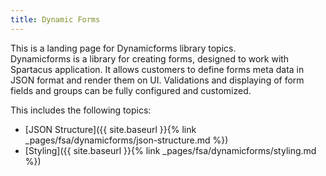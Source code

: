 ```yaml
---
title: Dynamic Forms 
---
```


This is a landing page for Dynamicforms library topics.  
Dynamicforms is a library for creating forms, designed to work with Spartacus application. It allows customers to define forms meta data in JSON format and render them on UI. Validations and displaying of form fields and groups can be fully configured and customized.

This includes the following topics:  

- [JSON Structure]({{ site.baseurl }}{% link _pages/fsa/dynamicforms/json-structure.md %})
- [Styling]({{ site.baseurl }}{% link _pages/fsa/dynamicforms/styling.md %})